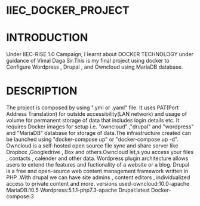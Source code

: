 # IIEC_DOCKER_PROJECT
# INTRODUCTION
Under IIEC-RISE 1.0 Campaign, I Iearnt about DOCKER TECHNOLOGY under guidance of Vimal Daga Sir.This is my final project using docker to Configure Wordpress , Drupal , and Owncloud  using MariaDB database.
# DESCRIPTION
The project is composed by using ".yml or .yaml" file. It uses PAT(Port Address Translation) for outside accessibility(LAN network) and usage of volume for permanent storage of data that includes login details etc.
It requires Docker images for setup i.e. "owncloud" ,"drupal" and "wordpress" and "MariaDB" database for storage of data.The infrastructure created can be launched using "docker-compose up" or "docker-compose up -d".
Owncloud is a self-hosted open source file sync and share server like Dropbox ,Googledrive , Box and others.Owncloud let,s you access your files , contacts , calender and other data.
Wordpress plugin architecture allows users to extend the features and fuctionality of a website or a blog.
Drupal is a free and open-source web content management framework written in PHP .With drupal we can have site admins , content editors , individualized access to private content and more.
versions used-owncloud:10.0-apache
MariaDB:10.5
Wordpress:5.1.1-php7.3-apache
Drupal:latest
Docker-compose:3
